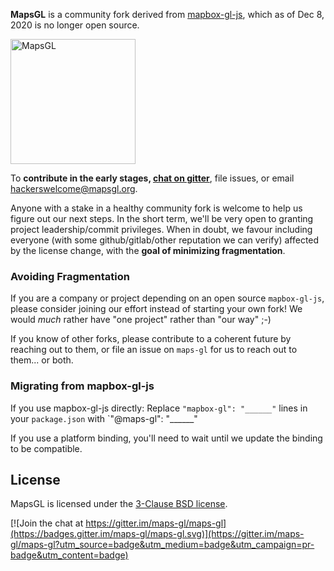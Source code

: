 **MapsGL** is a community fork derived from [mapbox-gl-js](https://github.com/mapbox/mapbox-gl-js), which as of Dec 8, 2020 is no longer open source.

[<img width="200" alt="MapsGL" src="https://user-images.githubusercontent.com/223277/101580282-7534f700-397e-11eb-8b58-687f52e2a8cf.png">](http://mapsgl.org)

To **contribute in the early stages, [chat on gitter](https://gitter.im/maps-gl/maps-gl)**, file issues, or email hackerswelcome@mapsgl.org. 

Anyone with a stake in a healthy community fork is welcome to help us figure out our next steps. In the short term, we'll be very open to granting project leadership/commit privileges. When in doubt, we favour including everyone (with some github/gitlab/other reputation we can verify) affected by the license change, with the **goal of minimizing fragmentation**.

### Avoiding Fragmentation

If you are a company or project depending on an open source `mapbox-gl-js`, please consider joining our effort instead of starting your own fork! We would *much* rather have "one project" rather than "our way" ;-) 

If you know of other forks, please contribute to a coherent future by reaching out to them, or file an issue on `maps-gl` for us to reach out to them... or both.

### Migrating from mapbox-gl-js

If you use mapbox-gl-js directly: Replace `"mapbox-gl": "______"` lines in your `package.json` with `"@maps-gl": "______"

If you use a platform binding, you'll need to wait until we update the binding to be compatible.

## License

MapsGL is licensed under the [3-Clause BSD license](./LICENSE.txt).

[![Join the chat at https://gitter.im/maps-gl/maps-gl](https://badges.gitter.im/maps-gl/maps-gl.svg)](https://gitter.im/maps-gl/maps-gl?utm_source=badge&utm_medium=badge&utm_campaign=pr-badge&utm_content=badge)
